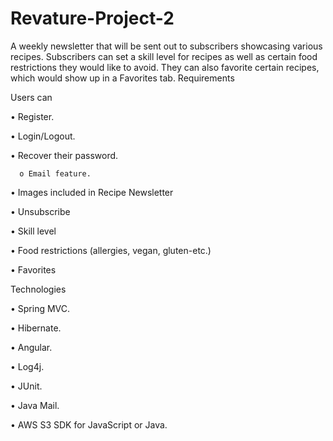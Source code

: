 # Revature-Project-2
A weekly newsletter that will be sent out to subscribers showcasing various recipes. Subscribers can set a skill level for recipes as well as certain food restrictions they would like to avoid. They can also favorite certain recipes, which would show up in a Favorites tab. 
Requirements

Users can

  •	Register.
  
  •	Login/Logout.
  
  •	Recover their password.
  
      o	Email feature.
  
  •	Images included in Recipe Newsletter
  
  •	Unsubscribe
  
  •	Skill level
  
  •	Food restrictions (allergies, vegan, gluten-etc.)
  
  •	Favorites
  
Technologies
  
  •	Spring MVC.
  
  •	Hibernate.
  
  •	Angular.
  
  •	Log4j.
  
  •	JUnit.
  
  •	Java Mail.
  
  •	AWS S3 SDK for JavaScript or Java.
